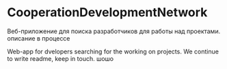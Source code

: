 # CooperationDevelopmentNetwork
Веб-приложение для поиска разработчиков для работы над проектами.
описание в процессе

Web-app for dvelopers searching for the working on projects.
We continue to write readme, keep in touch.
шошо
